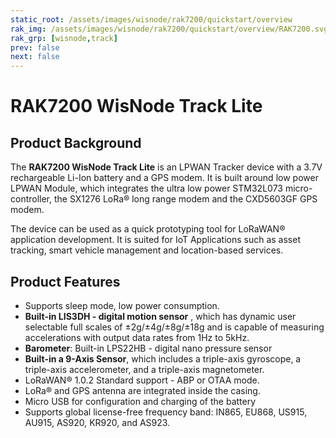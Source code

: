 ```yaml
---
static_root: /assets/images/wisnode/rak7200/quickstart/overview
rak_img: /assets/images/wisnode/rak7200/quickstart/overview/RAK7200.svg
rak_grp: [wisnode,track]
prev: false
next: false
---
```


# RAK7200 WisNode Track Lite

<rk-img
  src="/assets/images/wisnode/rak7200/quickstart/overview/tnbyyv90jncokqtn9xiy.jpg"
  width="50%"
  figure-number="1"
  caption="RAK7200 WisNode Track Lite Product View"
/>

## Product Background

The **RAK7200 WisNode Track Lite** is an LPWAN Tracker device with a 3.7V rechargeable Li-Ion battery and a GPS modem. It is built around low power LPWAN Module, which integrates the ultra low power STM32L073 micro-controller, the SX1276 LoRa® long range modem and the CXD5603GF GPS modem.

The device can be used as a quick prototyping tool for LoRaWAN® application development. It is suited for IoT Applications such as asset tracking, smart vehicle management and location-based services.

<rk-btn
  src="/Product-Categories/WisNode/RAK7200/Quickstart/"
  label="Get Started with RAK7200 WisNode Track Lite"
/>

## Product Features

- Supports sleep mode, low power consumption.
- **Built-in LIS3DH - digital motion sensor** , which has dynamic user selectable full scales of ±2g/±4g/±8g/±18g and is capable of measuring accelerations with output data rates from 1Hz to 5kHz.
- **Barometer**: Built-in LPS22HB - digital nano pressure sensor
- **Built-in a 9-Axis Sensor**, which includes a triple-axis gyroscope, a triple-axis accelerometer, and a triple-axis magnetometer.
- LoRaWAN® 1.0.2 Standard support - ABP or OTAA mode.
- LoRa® and GPS antenna are integrated inside the casing.
- Micro USB for configuration and charging of the battery
- Supports global license-free frequency band: IN865, EU868, US915, AU915, AS920, KR920, and AS923.

